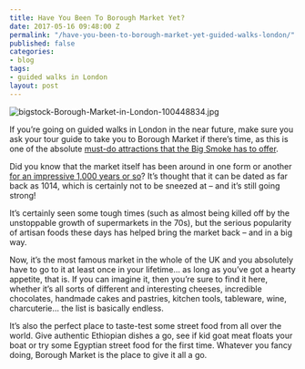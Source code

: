 ```yaml
---
title: Have You Been To Borough Market Yet?
date: 2017-05-16 09:48:00 Z
permalink: "/have-you-been-to-borough-market-yet-guided-walks-london/"
published: false
categories:
- blog
tags:
- guided walks in London
layout: post
---
```


![bigstock-Borough-Market-in-London-100448834.jpg](/uploads/bigstock-Borough-Market-in-London-100448834.jpg)

If you’re going on guided walks in London in the near future, make sure you ask your tour guide to take you to Borough Market if there’s time, as this is one of the absolute [must-do attractions that the Big Smoke has to offer](http://www.insider-london.co.uk/tours/).

Did you know that the market itself has been around in one form or another [for an impressive 1,000 years or so](http://boroughmarket.org.uk/)? It’s thought that it can be dated as far back as 1014, which is certainly not to be sneezed at – and it’s still going strong!

It’s certainly seen some tough times (such as almost being killed off by the unstoppable growth of supermarkets in the 70s), but the serious popularity of artisan foods these days has helped bring the market back – and in a big way.

Now, it’s the most famous market in the whole of the UK and you absolutely have to go to it at least once in your lifetime… as long as you’ve got a hearty appetite, that is. If you can imagine it, then you’re sure to find it here, whether it’s all sorts of different and interesting cheeses, incredible chocolates, handmade cakes and pastries, kitchen tools, tableware, wine, charcuterie… the list is basically endless.

It’s also the perfect place to taste-test some street food from all over the world. Give authentic Ethiopian dishes a go, see if kid goat meat floats your boat or try some Egyptian street food for the first time. Whatever you fancy doing, Borough Market is the place to give it all a go.
